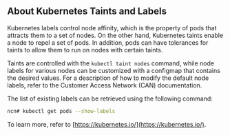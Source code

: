 ## About Kubernetes Taints and Labels

Kubernetes labels control node affinity, which is the property of pods that attracts them to a set of nodes. On the other hand, Kubernetes taints enable a node to repel a set of pods. In addition, pods can have tolerances for taints to allow them to run on nodes with certain taints.

Taints are controlled with the `kubectl taint nodes` command, while node labels for various nodes can be customized with a configmap that contains the desired values. For a description of how to modify the default node labels, refer to the Customer Access Network (CAN) documentation.

The list of existing labels can be retrieved using the following command:

```bash
ncn# kubectl get pods --show-labels
```

To learn more, refer to [https://kubernetes.io/](https://kubernetes.io/).



